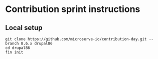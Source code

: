 # Contribution sprint instructions

## Local setup

```
git clone https://github.com/microserve-io/contribution-day.git --branch 8.6.x drupal86
cd drupal86
fin init
```
